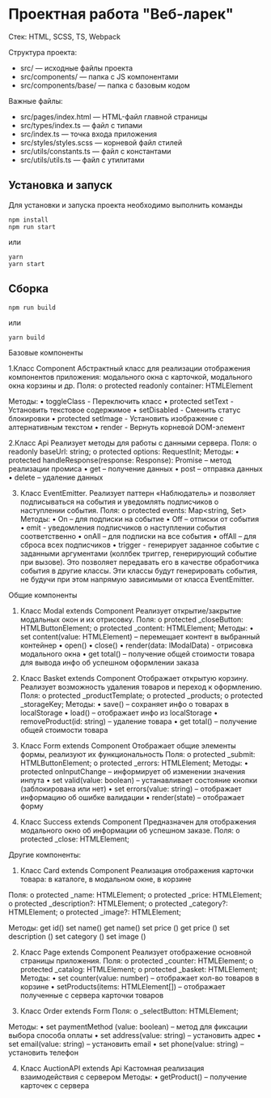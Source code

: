 # Проектная работа "Веб-ларек"

Стек: HTML, SCSS, TS, Webpack

Структура проекта:

- src/ — исходные файлы проекта
- src/components/ — папка с JS компонентами
- src/components/base/ — папка с базовым кодом

Важные файлы:

- src/pages/index.html — HTML-файл главной страницы
- src/types/index.ts — файл с типами
- src/index.ts — точка входа приложения
- src/styles/styles.scss — корневой файл стилей
- src/utils/constants.ts — файл с константами
- src/utils/utils.ts — файл с утилитами

## Установка и запуск

Для установки и запуска проекта необходимо выполнить команды

```
npm install
npm run start
```

или

```
yarn
yarn start
```

## Сборка

```
npm run build
```

или

```
yarn build
```

Базовые компоненты

1.Класс Component
Абстрактный класс для реализации отображения компонентов приложения: модального окна с карточкой, модального окна корзины и др.
Поля:
o protected readonly container: HTMLElement

Методы:
• toggleClass - Переключить класс
• protected setText - Установить текстовое содержимое
• setDisabled - Сменить статус блокировки
• protected setImage - Установить изображение с алтернативным текстом
• render - Вернуть корневой DOM-элемент

2.Класс Api
Реализует методы для работы с данными сервера.
Поля:
o readonly baseUrl: string;
o protected options: RequestInit;
Методы:
• protected handleResponse(response: Response): Promise<object> – метод реализации промиса
• get – получение данных
• post – отправка данных
• delete – удаление данных

3. Класс EventEmitter.
   Реализует паттерн «Наблюдатель» и позволяет подписываться на события и уведомлять подписчиков о наступлении события.
   Поля:
   o protected events: Map<string, Set<EventHandler>>
   Методы:
   • On – для подписки на событие
   • Off – отписки от события
   • emit - уведомления подписчиков о наступлении события соответственно
   • onAll – для подписки на все события
   • offAll – для сброса всех подписчиков
   • trigger - генерирует заданное событие с заданными аргументами (коллбек триггер, генерирующий событие при вызове). Это позволяет передавать его в качестве обработчика события в другие классы. Эти классы будут генерировать события, не будучи при этом напрямую зависимыми от класса EventEmitter.

Общие компоненты

1. Класс Modal extends Component
   Реализует открытие/закрытие модальных окон и их отрисовку.
   Поля:
   o protected \_closeButton: HTMLButtonElement;
   o protected \_content: HTMLElement;
   Методы:
   • set content(value: HTMLElement) – перемещает контент в выбранный контейнер
   • open()
   • close()
   • render(data: IModalData) - отрисовка модального окна
   • get total() – получение общей стоимости товара для вывода инфо об успешном оформлении заказа

2. Класс Basket extends Component
   Отображает открытую корзину. Реализует возможность удаления товаров и переход к оформлению.
   Поля:
   o protected \_productTemplate;
   o protected \_products;
   o protected \_storageKey;
   Методы:
   • save() – сохраняет инфо о товарах в localStorage
   • load() – отображает инфо из localStorage
   • removeProduct(id: string) – удаление товара
   • get total() – получение общей стоимости товара

3. Класс Form extends Component
   Отображает общие элементы формы, реализуют их функциональность
   Поля:
   o protected \_submit: HTMLButtonElement;
   o protected \_errors: HTMLElement;
   Методы:
   • protected onInputChange – информирует об изменении значения инпута
   • set valid(value: boolean) – устанавливает состояние кнопки (заблокирована или нет)
   • set errors(value: string) – отображает информацию об ошибке валидации
   • render(state) – отображает форму

4. Класс Success extends Component
   Предназначен для отображения модального окно об информации об успешном заказе.
   Поля:
   o protected \_close: HTMLElement;

Другие компоненты:

1. Класс Card extends Component
   Реализация отображения карточки товара: в каталоге, в модальном окне, в корзине

Поля:
o protected \_name: HTMLElement;
o protected \_price: HTMLElement;
o protected \_description?: HTMLElement;
o protected \_category?: HTMLElement;
o protected \_image?: HTMLElement;

Методы:
get id()
set name()
get name()
set price ()
get price ()
set description ()
set category ()
set image ()

2. Класс Page extends Component
   Реализует отображение основной страницы приложения.
   Поля:
   o protected \_counter: HTMLElement;
   o protected \_catalog: HTMLElement;
   o protected \_basket: HTMLElement;
   Методы:
   • set counter(value: number) – отображает кол-во товаров в корзине
   • setProducts(items: HTMLElement[]) – отображает полученные с сервера карточки товаров

3. Класс Order extends Form
   Поля:
   o \_selectButton: HTMLElement;

Методы:
• set paymentMethod (value: boolean) – метод для фиксации выбора способа оплаты
• set address(value: string) – установить адрес
• set email(value: string) – установить email
• set phone(value: string) – установить телефон

4. Класс AuctionAPI extends Api
   Кастомная реализация взаимодействия с сервером
   Методы:
   • getProduct() – получение карточек с сервера
